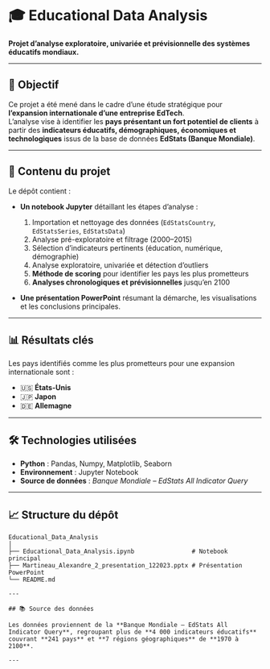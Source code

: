 # 🎓 Educational Data Analysis  

**Projet d’analyse exploratoire, univariée et prévisionnelle des systèmes éducatifs mondiaux.**

---

## 🎯 Objectif  
Ce projet a été mené dans le cadre d’une étude stratégique pour **l’expansion internationale d’une entreprise EdTech**.  
L’analyse vise à identifier les **pays présentant un fort potentiel de clients** à partir des **indicateurs éducatifs, démographiques, économiques et technologiques** issus de la base de données **EdStats (Banque Mondiale)**.

---

## 🧩 Contenu du projet  
Le dépôt contient :  

- **Un notebook Jupyter** détaillant les étapes d’analyse :  
  1. Importation et nettoyage des données (`EdStatsCountry`, `EdStatsSeries`, `EdStatsData`)  
  2. Analyse pré-exploratoire et filtrage (2000–2015)  
  3. Sélection d’indicateurs pertinents (éducation, numérique, démographie)  
  4. Analyse exploratoire, univariée et détection d’outliers  
  5. **Méthode de scoring** pour identifier les pays les plus prometteurs  
  6. **Analyses chronologiques et prévisionnelles** jusqu’en 2100  

- **Une présentation PowerPoint** résumant la démarche, les visualisations et les conclusions principales.

---

## 📊 Résultats clés  

Les pays identifiés comme les plus prometteurs pour une expansion internationale sont :  

- 🇺🇸 **États-Unis**  
- 🇯🇵 **Japon**  
- 🇩🇪 **Allemagne**

---

## 🛠️ Technologies utilisées  

- **Python** : Pandas, Numpy, Matplotlib, Seaborn  
- **Environnement** : Jupyter Notebook  
- **Source de données** : *Banque Mondiale – EdStats All Indicator Query*

---

## 📈 Structure du dépôt  

```text
Educational_Data_Analysis
│
├── Educational_Data_Analysis.ipynb                # Notebook principal
├── Martineau_Alexandre_2_presentation_122023.pptx # Présentation PowerPoint
└── README.md

---

## 📚 Source des données  

Les données proviennent de la **Banque Mondiale – EdStats All Indicator Query**, regroupant plus de **4 000 indicateurs éducatifs** couvrant **241 pays** et **7 régions géographiques** de **1970 à 2100**.  

---
